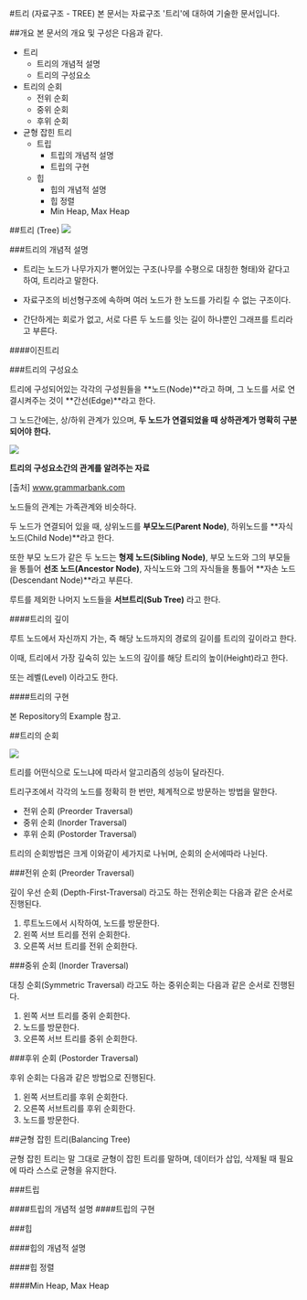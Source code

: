 #트리 (자료구조 - TREE)
본 문서는 자료구조 '트리'에 대하여 기술한 문서입니다.

##개요
본 문서의 개요 및 구성은 다음과 같다.

 - 트리
 	- 트리의 개념적 설명
 	- 트리의 구성요소
 - 트리의 순회
 	- 전위 순회
 	- 중위 순회
 	- 후위 순회
 - 균형 잡힌 트리
   - 트립
   		- 트립의 개념적 설명
   		- 트립의 구현
   - 힙
   		- 힙의 개념적 설명
   		- 힙 정렬
   		- Min Heap, Max Heap

##트리 (Tree)
![](https://intelligentjava.files.wordpress.com/2015/04/avltreef-svg.png)

###트리의 개념적 설명
 - 트리는 노드가 나무가지가 뻗어있는 구조(나무를 수평으로 대칭한 형태)와 같다고 하여, 트리라고 말한다. 

 - 자료구조의 비선형구조에 속하며 여러 노드가 한 노드를 가리킬 수 없는 구조이다.

 - 간단하게는 회로가 없고, 서로 다른 두 노드를 잇는 길이 하나뿐인 그래프를 트리라고 부른다.

####이진트리


###트리의 구성요소

트리에 구성되어있는 각각의 구성원들을 **노드(Node)**라고 하며, 그 노드를 서로 연결시켜주는 것이 **간선(Edge)**라고 한다.

그 노드간에는, 상/하위 관계가 있으며, **두 노드가 연결되었을 때 상하관계가 명확히 구분되어야 한다.**

![](http://www.grammarbank.com/images/700x600xfamily-tree-unmarried.png.pagespeed.ic.9whBUa_iMr.png)

**트리의 구성요소간의 관계를 알려주는 자료**

[출처] www.grammarbank.com

노드들의 관계는 가족관계와 비슷하다.

두 노드가 연결되어 있을 때, 상위노드를 **부모노드(Parent Node)**, 하위노드를 **자식노드(Child Node)**라고 한다.

또한 부모 노드가 같은 두 노드는 **형제 노드(Sibling Node)**, 부모 노드와 그의 부모들을 통틀어 **선조 노드(Ancestor Node)**, 자식노드와 그의 자식들을 통틀어 **자손 노드(Descendant Node)**라고 부른다.

루트를 제외한 나머지 노드들을 **서브트리(Sub Tree)** 라고 한다.


####트리의 깊이

루트 노드에서 자신까지 가는, 즉 해당 노드까지의 경로의 길이를 트리의 깊이라고 한다.

이때, 트리에서 가장 깊숙히 있는 노드의 깊이를 해당 트리의 높이(Height)라고 한다.

또는 레벨(Level) 이라고도 한다.

####트리의 구현

본 Repository의 Example 참고.


##트리의 순회

![](http://users.informatik.uni-halle.de/~jopsi/dinf204/traversals.gif)

트리를 어떤식으로 도느냐에 따라서 알고리즘의 성능이 달라진다.

트리구조에서 각각의 노드를 정확히 한 번만, 체계적으로 방문하는 방법을 말한다.

 - 전위 순회 (Preorder Traversal)
 - 중위 순회 (Inorder Traversal)
 - 후위 순회 (Postorder Traversal)

트리의 순회방법은 크게 이와같이 세가지로 나뉘며, 순회의 순서에따라 나뉜다.

###전위 순회 (Preorder Traversal)

깊이 우선 순회 (Depth-First-Traversal) 라고도 하는 전위순회는 다음과 같은 순서로 진행된다.

 1. 루트노드에서 시작하여, 노드를 방문한다.
 2. 왼쪽 서브 트리를 전위 순회한다.
 3. 오른쪽 서브 트리를 전위 순회한다.
 

###중위 순회 (Inorder Traversal)

대칭 순회(Symmetric Traversal) 라고도 하는 중위순회는 다음과 같은 순서로 진행된다.

 1. 왼쪽 서브 트리를 중위 순회한다.
 2. 노드를 방문한다.
 3. 오른쪽 서브 트리를 중위 순회한다.

###후위 순회 (Postorder Traversal)

후위 순회는 다음과 같은 방법으로 진행된다.

 1. 왼쪽 서브트리를 후위 순회한다.
 2. 오른쪽 서브트리를 후위 순회한다.
 3. 노드를 방문한다.

##균형 잡힌 트리(Balancing Tree)

균형 잡힌 트리는 말 그대로 균형이 잡힌 트리를 말하며, 데이터가 삽입, 삭제될 때 필요에 따라 스스로 균형을 유지한다.

###트립

####트립의 개념적 설명
####트립의 구현

###힙

####힙의 개념적 설명

####힙 정렬

####Min Heap, Max Heap